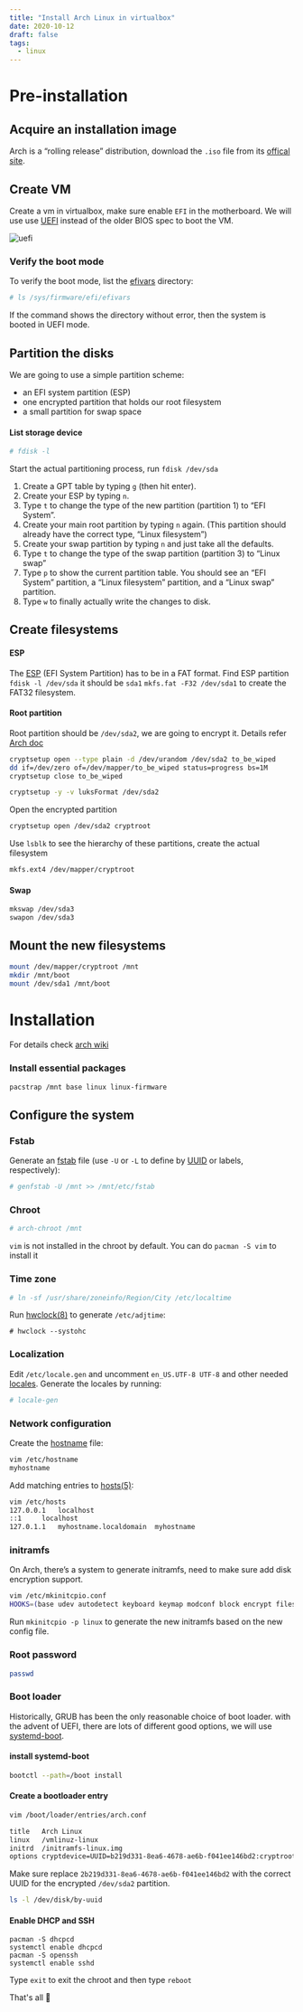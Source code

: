 ```yaml
---
title: "Install Arch Linux in virtualbox"
date: 2020-10-12
draft: false
tags:
  - linux
---
```


# Pre-installation

## Acquire an installation image
Arch is a “rolling release” distribution, download the `.iso` file from its [offical site](https://www.archlinux.org/download/).

## Create VM
Create a vm in virtualbox, make sure enable `EFI` in the motherboard. We will use use [UEFI](https://wiki.archlinux.org/index.php/Unified_Extensible_Firmware_Interface) instead of the older BIOS spec to boot the VM.

![uefi](../../static/images/2020-10-12-install-arch-linux-in-virtualbox/uefi.jpg)

### Verify the boot mode

To verify the boot mode, list the [efivars](https://wiki.archlinux.org/index.php/Efivars) directory:

```bash
# ls /sys/firmware/efi/efivars
```

If the command shows the directory without error, then the system is booted in UEFI mode. 

## Partition the disks

We are going to use a simple partition scheme:

- an EFI system partition (ESP)
- one encrypted partition that holds our root filesystem
- a small partition for swap space

#### List storage device

````bash
# fdisk -l
````

Start the actual partitioning process, run `fdisk /dev/sda`

1. Create a GPT table by typing `g` (then hit enter).
2. Create your ESP by typing `n`.
3. Type `t` to change the type of the new partition (partition 1) to “EFI System”. 
4. Create your main root partition by typing `n` again. (This partition should already have the correct type, “Linux filesystem”)
5. Create your swap partition by typing `n` and just take all the defaults.
6. Type `t` to change the type of the swap partition (partition 3) to “Linux swap”
7. Type `p` to show the current partition table. You should see an “EFI System” partition, a “Linux filesystem” partition, and a “Linux swap” partition.
8. Type `w` to finally actually write the changes to disk.

## Create filesystems

#### ESP

The [ESP](https://wiki.archlinux.org/index.php/EFI_system_partition) (EFI System Partition) has to be in a FAT format. Find ESP partition `fdisk -l /dev/sda` it should be `sda1` `mkfs.fat -F32 /dev/sda1` to create the FAT32 filesystem.

#### Root partition

Root partition should be `/dev/sda2`, we are going to encrypt it. Details refer [Arch doc](https://wiki.archlinux.org/index.php/Dm-crypt/Encrypting_an_entire_system#LUKS_on_a_partition)

```bash
cryptsetup open --type plain -d /dev/urandom /dev/sda2 to_be_wiped
dd if=/dev/zero of=/dev/mapper/to_be_wiped status=progress bs=1M
cryptsetup close to_be_wiped
```

```bash
cryptsetup -y -v luksFormat /dev/sda2
```

Open the encrypted partition

```bash
cryptsetup open /dev/sda2 cryptroot
```

Use `lsblk` to see the hierarchy of these partitions, create the actual filesystem

```bash
mkfs.ext4 /dev/mapper/cryptroot
```

#### Swap

```bash
mkswap /dev/sda3
swapon /dev/sda3
```

## Mount the new filesystems

```bash
mount /dev/mapper/cryptroot /mnt
mkdir /mnt/boot
mount /dev/sda1 /mnt/boot
```

# Installation

For details check [arch wiki](https://wiki.archlinux.org/index.php/Installation_guide#Install_essential_packages)

### Install essential packages

```bash
pacstrap /mnt base linux linux-firmware
```

## Configure the system

### Fstab

Generate an [fstab](https://wiki.archlinux.org/index.php/Fstab) file (use `-U` or `-L` to define by [UUID](https://wiki.archlinux.org/index.php/UUID) or labels, respectively):

```bash
# genfstab -U /mnt >> /mnt/etc/fstab
```

### Chroot

```bash
# arch-chroot /mnt
```

`vim` is not installed in the chroot by default. You can do `pacman -S vim` to install it

### Time zone

```bash
# ln -sf /usr/share/zoneinfo/Region/City /etc/localtime
```

Run [hwclock(8)](https://jlk.fjfi.cvut.cz/arch/manpages/man/hwclock.8) to generate `/etc/adjtime`:

```
# hwclock --systohc
```

### Localization

Edit `/etc/locale.gen` and uncomment `en_US.UTF-8 UTF-8` and other needed [locales](https://wiki.archlinux.org/index.php/Locale). Generate the locales by running:

```bash
# locale-gen
```

### Network configuration

Create the [hostname](https://wiki.archlinux.org/index.php/Hostname) file:

```bash
vim /etc/hostname
myhostname
```

Add matching entries to [hosts(5)](https://jlk.fjfi.cvut.cz/arch/manpages/man/hosts.5):

```bash
vim /etc/hosts
127.0.0.1	localhost
::1		localhost
127.0.1.1	myhostname.localdomain	myhostname
```

### initramfs

On Arch, there’s a system to generate initramfs, need to make sure add disk encryption support.

```bash
vim /etc/mkinitcpio.conf
HOOKS=(base udev autodetect keyboard keymap modconf block encrypt filesystems fsck)
```

Run `mkinitcpio -p linux` to generate the new initramfs based on the new config file.

### Root password

```bash
passwd
```

### Boot loader

Historically, GRUB has been the only reasonable choice of boot loader. with the advent of UEFI, there are lots of different good options, we will use  [systemd-boot](https://wiki.archlinux.org/index.php/Systemd-boot).

#### install systemd-boot

```bash
bootctl --path=/boot install
```

#### Create a bootloader entry 

```bash
vim /boot/loader/entries/arch.conf

title   Arch Linux
linux   /vmlinuz-linux
initrd  /initramfs-linux.img
options cryptdevice=UUID=b219d331-8ea6-4678-ae6b-f041ee146bd2:cryptroot root=/dev/mapper/cryptroot rw
```

Make sure replace `2b219d331-8ea6-4678-ae6b-f041ee146bd2` with the correct UUID for the encrypted `/dev/sda2` partition. 

```bash
ls -l /dev/disk/by-uuid
```

#### Enable DHCP and SSH
```
pacman -S dhcpcd
systemctl enable dhcpcd
pacman -S openssh
systemctl enable sshd
```

Type `exit` to exit the chroot and then type `reboot` 

That's all 🎉

